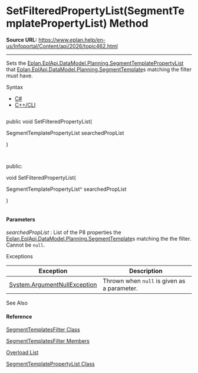 # SetFilteredPropertyList(SegmentTemplatePropertyList) Method

**Source URL:** https://www.eplan.help/en-us/Infoportal/Content/api/2026/topic462.html

---

Sets the [Eplan.EplApi.DataModel.Planning.SegmentTemplatePropertyList](Eplan.EplApi.DataModelu~Eplan.EplApi.DataModel.Planning.SegmentTemplatePropertyList.html) that [Eplan.EplApi.DataModel.Planning.SegmentTemplate](Eplan.EplApi.DataModelu~Eplan.EplApi.DataModel.Planning.SegmentTemplate.html)s matching the filter must have.

Syntax

- [C#](#i-syntax-CS)
- [C++/CLI](#i-syntax-CPP2005)

```
```
public void SetFilteredPropertyList( 
   SegmentTemplatePropertyList searchedPropList
)
```
```

```
```
public:
void SetFilteredPropertyList( 
   SegmentTemplatePropertyList^ searchedPropList
)
```
```

#### Parameters

*searchedPropList*
:   List of the P8 properties the [Eplan.EplApi.DataModel.Planning.SegmentTemplate](Eplan.EplApi.DataModelu~Eplan.EplApi.DataModel.Planning.SegmentTemplate.html)s matching the the filter. Cannot be `null`.

Exceptions

| Exception | Description |
| --- | --- |
| [System.ArgumentNullException](#) | Thrown when `null` is given as a parameter. |



See Also

#### Reference

[SegmentTemplatesFilter Class](Eplan.EplApi.DataModelu~Eplan.EplApi.DataModel.SegmentTemplatesFilter.html)
  
[SegmentTemplatesFilter Members](Eplan.EplApi.DataModelu~Eplan.EplApi.DataModel.SegmentTemplatesFilter_members.html)
  
[Overload List](Eplan.EplApi.DataModelu~Eplan.EplApi.DataModel.SegmentTemplatesFilter~SetFilteredPropertyList.html)
  
[SegmentTemplatePropertyList Class](Eplan.EplApi.DataModelu~Eplan.EplApi.DataModel.Planning.SegmentTemplatePropertyList.html)